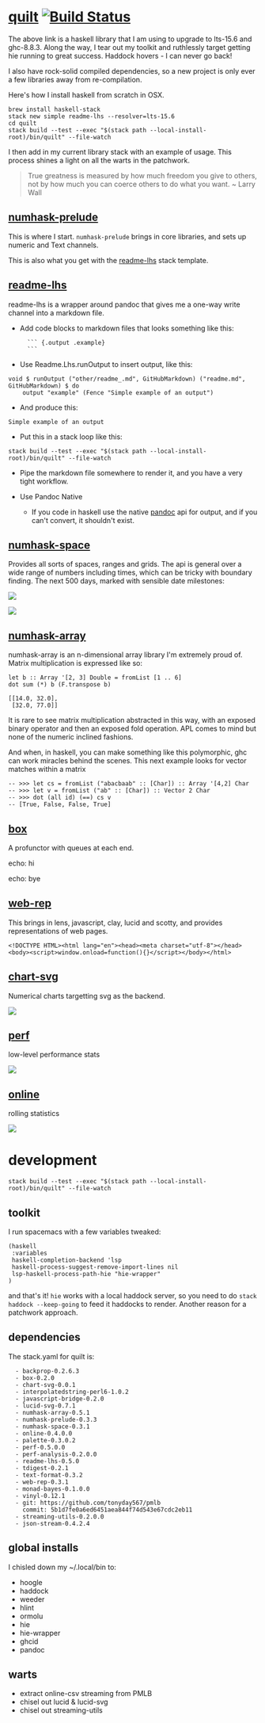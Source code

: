 [quilt](https://github.com/tonyday567/quilt) [![Build Status](https://travis-ci.org/tonyday567/quilt.svg)](https://travis-ci.org/tonyday567/quilt)
==================================================================================================================================================

The above link is a haskell library that I am using to upgrade to
lts-15.6 and ghc-8.8.3. Along the way, I tear out my toolkit and
ruthlessly target getting hie running to great success. Haddock hovers -
I can never go back!

I also have rock-solid compiled dependencies, so a new project is only
ever a few libraries away from re-compilation.

Here's how I install haskell from scratch in OSX.

    brew install haskell-stack
    stack new simple readme-lhs --resolver=lts-15.6
    cd quilt
    stack build --test --exec "$(stack path --local-install-root)/bin/quilt" --file-watch

I then add in my current library stack with an example of usage. This
process shines a light on all the warts in the patchwork.

> True greatness is measured by how much freedom you give to others, not
> by how much you can coerce others to do what you want. \~ Larry Wall

[numhask-prelude](https://hackage.haskell.org/package/numhask-prelude)
----------------------------------------------------------------------

This is where I start. `numhask-prelude` brings in core libraries, and
sets up numeric and Text channels.

This is also what you get with the
[readme-lhs](https://github.com/tonyday567/readme-lhs/blob/master/other/readme-lhs.hsfiles)
stack template.

[readme-lhs](https://github.com/tonyday567/readme-lhs)
------------------------------------------------------

readme-lhs is a wrapper around pandoc that gives me a one-way write
channel into a markdown file.

-   Add code blocks to markdown files that looks something like this:

          ``` {.output .example}
          ```

-   Use Readme.Lhs.runOutput to insert output, like this:

``` {.haskell}
void $ runOutput ("other/readme_.md", GitHubMarkdown) ("readme.md", GitHubMarkdown) $ do
    output "example" (Fence "Simple example of an output")
```

-   And produce this:

``` {.output .example}
Simple example of an output
```

-   Put this in a stack loop like this:

<!-- -->

    stack build --test --exec "$(stack path --local-install-root)/bin/quilt" --file-watch

-   Pipe the markdown file somewhere to render it, and you have a very
    tight workflow.

-   Use Pandoc Native

    -   If you code in haskell use the native
        [pandoc](https://hackage.haskell.org/package/pandoc) api for
        output, and if you can't convert, it shouldn't exist.

[numhask-space](https://github.com/tonyday567/numhask-space)
------------------------------------------------------------

Provides all sorts of spaces, ranges and grids. The api is general over
a wide range of numbers including times, which can be tricky with
boundary finding. The next 500 days, marked with sensible date
milestones:

![](other/timespace.svg)

![](other/timespace.svg)

[numhask-array](https://github.com/tonyday567/numhask-array)
------------------------------------------------------------

numhask-array is an n-dimensional array library I'm extremely proud of.
Matrix multiplication is expressed like so:

    let b :: Array '[2, 3] Double = fromList [1 .. 6]
    dot sum (*) b (F.transpose b)

``` {.output .NumHask.Array}
[[14.0, 32.0],
 [32.0, 77.0]]
```

It is rare to see matrix multiplication abstracted in this way, with an
exposed binary operator and then an exposed fold operation. APL comes to
mind but none of the numeric inclined fashions.

And when, in haskell, you can make something like this polymorphic, ghc
can work miracles behind the scenes. This next example looks for vector
matches within a matrix

    -- >>> let cs = fromList ("abacbaab" :: [Char]) :: Array '[4,2] Char
    -- >>> let v = fromList ("ab" :: [Char]) :: Vector 2 Char
    -- >>> dot (all id) (==) cs v
    -- [True, False, False, True]

[box](https://github.com/tonyday567/box)
----------------------------------------

A profunctor with queues at each end.

echo: hi

echo: bye

[web-rep](https://github.com/tonyday567/web-rep)
------------------------------------------------

This brings in lens, javascript, clay, lucid and scotty, and provides
representations of web pages.

``` {.output .web-rep}
<!DOCTYPE HTML><html lang="en"><head><meta charset="utf-8"></head><body><script>window.onload=function(){}</script></body></html>
```

[chart-svg](https://github.com/tonyday567/chart-svg)
----------------------------------------------------

Numerical charts targetting svg as the backend.

![](other/chart-svg.svg)

[perf](https://github.com/tonyday567/perf)
------------------------------------------

low-level performance stats

![](other/perf.svg)

[online](https://github.com/tonyday567/online)
----------------------------------------------

rolling statistics

![](other/online.svg)

development
===========

    stack build --test --exec "$(stack path --local-install-root)/bin/quilt" --file-watch

toolkit
-------

I run spacemacs with a few variables tweaked:

    (haskell
     :variables
     haskell-completion-backend 'lsp
     haskell-process-suggest-remove-import-lines nil
     lsp-haskell-process-path-hie "hie-wrapper"
    )

and that's it! `hie` works with a local haddock server, so you need to
do `stack haddock --keep-going` to feed it haddocks to render. Another
reason for a patchwork approach.

dependencies
------------

The stack.yaml for quilt is:

      - backprop-0.2.6.3
      - box-0.2.0
      - chart-svg-0.0.1
      - interpolatedstring-perl6-1.0.2
      - javascript-bridge-0.2.0
      - lucid-svg-0.7.1
      - numhask-array-0.5.1
      - numhask-prelude-0.3.3
      - numhask-space-0.3.1
      - online-0.4.0.0
      - palette-0.3.0.2
      - perf-0.5.0.0
      - perf-analysis-0.2.0.0
      - readme-lhs-0.5.0
      - tdigest-0.2.1
      - text-format-0.3.2
      - web-rep-0.3.1
      - monad-bayes-0.1.0.0
      - vinyl-0.12.1
      - git: https://github.com/tonyday567/pmlb
        commit: 5b1d7fe0a6ed6451aea844f74d543e67cdc2eb11
      - streaming-utils-0.2.0.0
      - json-stream-0.4.2.4

global installs
---------------

I chisled down my \~/.local/bin to:

-   hoogle
-   haddock
-   weeder
-   hlint
-   ormolu
-   hie
-   hie-wrapper
-   ghcid
-   pandoc

warts
-----

-   extract online-csv streaming from PMLB
-   chisel out lucid & lucid-svg
-   chisel out streaming-utils
